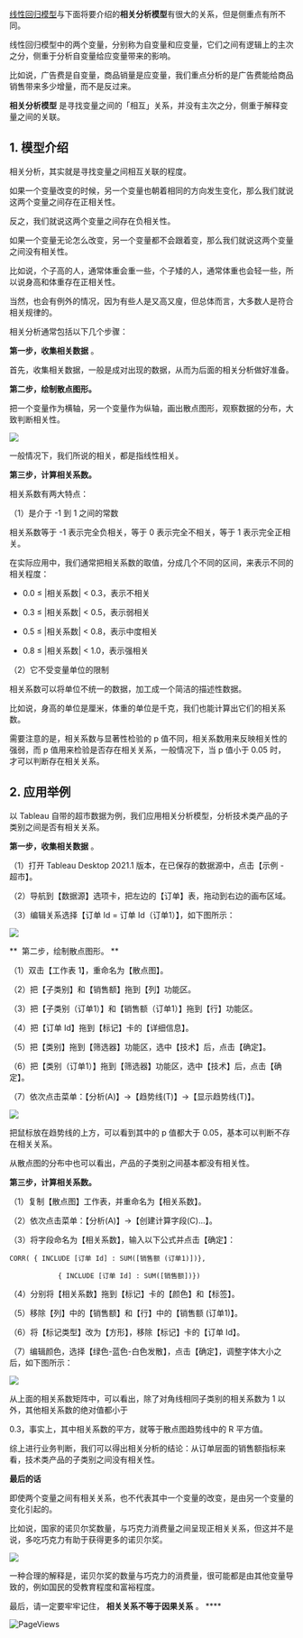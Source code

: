 [线性回归模型](https://mp.weixin.qq.com/s?__biz=MzA4ODE2OTIxMw==&mid=2653477762&idx=1&sn=bfc400a41d0f344016de3529de612fef&scene=21#wechat_redirect)与下面将要介绍的**相关分析模型**有很大的关系，但是侧重点有所不同。

线性回归模型中的两个变量，分别称为自变量和应变量，它们之间有逻辑上的主次之分，侧重于分析自变量给应变量带来的影响。

比如说，广告费是自变量，商品销量是应变量，我们重点分析的是广告费能给商品销售带来多少增量，而不是反过来。

**相关分析模型** 是寻找变量之间的「相互」关系，并没有主次之分，侧重于解释变量之间的关联。

## **1. 模型介绍**

相关分析，其实就是寻找变量之间相互关联的程度。

如果一个变量改变的时候，另一个变量也朝着相同的方向发生变化，那么我们就说这两个变量之间存在正相关性。

反之，我们就说这两个变量之间存在负相关性。

如果一个变量无论怎么改变，另一个变量都不会跟着变，那么我们就说这两个变量之间没有相关性。

比如说，个子高的人，通常体重会重一些，个子矮的人，通常体重也会轻一些，所以说身高和体重存在正相关性。

当然，也会有例外的情况，因为有些人是又高又廋，但总体而言，大多数人是符合相关规律的。

相关分析通常包括以下几个步骤：

**第一步，收集相关数据** 。

首先，收集相关数据，一般是成对出现的数据，从而为后面的相关分析做好准备。

**第二步，绘制散点图形。**

把一个变量作为横轴，另一个变量作为纵轴，画出散点图形，观察数据的分布，大致判断相关性。

![](https://mmbiz.qpic.cn/mmbiz_jpg/giaycic3UNwo3ET7Ef1QqvYiaF9T08APF8yYL5baRxdBtZj9Y3w4NxH2Qy9kUXtqwz1vd2cOu6LAs6S1x8xYjCVmA/640?wx_fmt=jpeg) 

一般情况下，我们所说的相关，都是指线性相关。

**第三步，计算相关系数。**

相关系数有两大特点：

（1）是介于 -1 到 1 之间的常数

相关系数等于 -1 表示完全负相关，等于 0 表示完全不相关，等于 1 表示完全正相关。

在实际应用中，我们通常把相关系数的取值，分成几个不同的区间，来表示不同的相关程度：

  * 0.0 ≤ |相关系数| < 0.3，表示不相关 

  * 0.3 ≤ |相关系数| < 0.5，表示弱相关 

  * 0.5 ≤ |相关系数| < 0.8，表示中度相关 

  * 0.8 ≤ |相关系数| < 1.0，表示强相关 

（2）它不受变量单位的限制

相关系数可以将单位不统一的数据，加工成一个简洁的描述性数据。

比如说，身高的单位是厘米，体重的单位是千克，我们也能计算出它们的相关系数。

需要注意的是，相关系数与显著性检验的 p 值不同，相关系数用来反映相关性的强弱，而 p 值用来检验是否存在相关关系，一般情况下，当 p 值小于 0.05 时，才可以判断存在相关关系。

## **2. 应用举例**

以 Tableau 自带的超市数据为例，我们应用相关分析模型，分析技术类产品的子类别之间是否有相关关系。

**第一步，收集相关数据** 。

（1）打开 Tableau Desktop 2021.1 版本，在已保存的数据源中，点击【示例 - 超市】。

（2）导航到【数据源】选项卡，把左边的【订单】表，拖动到右边的画布区域。

（3）编辑关系选择【订单 Id = 订单 Id（订单1）】，如下图所示：

![](https://mmbiz.qpic.cn/mmbiz_jpg/giaycic3UNwo3ET7Ef1QqvYiaF9T08APF8yCTPg1tPeLbp04Y0IXlmIWh8KquvNBVR0U3w2knGK3aLDGOO9k0C37w/640?wx_fmt=jpeg)  

** ‍‍‍‍‍‍‍‍‍  第二步，绘制散点图形。 **

（1）双击【工作表 1】，重命名为【散点图】。

（2）把【子类别】和【销售额】拖到【列】功能区。

（3）把【子类别（订单1）】和【销售额（订单1）】拖到【行】功能区。

（4）把【订单 Id】拖到【标记】卡的【详细信息】。

（5）把【类别】拖到【筛选器】功能区，选中【技术】后，点击【确定】。

（6）把【类别（订单1）】拖到【筛选器】功能区，选中【技术】后，点击【确定】。

（7）依次点击菜单：【分析(A)】→【趋势线(T)】→【显示趋势线(T)】。

![](https://mmbiz.qpic.cn/mmbiz_jpg/giaycic3UNwo3ET7Ef1QqvYiaF9T08APF8y4lKTV7USfYT0wZJS9LNTGYbKEc6xXE4OQdoFqceVFbKnI4yibldgBjg/640?wx_fmt=jpeg) 

把鼠标放在趋势线的上方，可以看到其中的 p 值都大于 0.05，基本可以判断不存在相关关系。

从散点图的分布中也可以看出，产品的子类别之间基本都没有相关性。

**第三步，计算相关系数。**

（1）复制【散点图】工作表，并重命名为【相关系数】。

（2）依次点击菜单：【分析(A)】→【创建计算字段(C)...】。

（3）将字段命名为【相关系数】，输入以下公式并点击【确定】：

    

    

    CORR( { INCLUDE [订单 Id] : SUM([销售额 (订单1)])},   

                { INCLUDE [订单 Id] : SUM([销售额])})  

    

（4）分别将【相关系数】拖到【标记】卡的【颜色】和【标签】。

（5）移除【列】中的【销售额】和【行】中的【销售额 (订单1)】。

（6）将【标记类型】改为【方形】，移除【标记】卡的【订单 Id】。

（7）编辑颜色，选择【绿色-蓝色-白色发散】，点击【确定】，调整字体大小之后，如下图所示：

![](https://mmbiz.qpic.cn/mmbiz_jpg/giaycic3UNwo3ET7Ef1QqvYiaF9T08APF8yMHjUvC4kKYNU3dRiaZZGJKYsGCVYqiaq7qCnDDoeAoibzIDqbvTWVIc8g/640?wx_fmt=jpeg) 

从上面的相关系数矩阵中，可以看出，除了对角线相同子类别的相关系数为 1 以外，其他相关系数的绝对值都小于

0.3，事实上，其中相关系数的平方，就等于散点图趋势线中的 R 平方值。

综上进行业务判断，我们可以得出相关分析的结论：从订单层面的销售额指标来看，技术类产品的子类别之间没有相关性。

**最后的话**

即使两个变量之间有相关关系，也不代表其中一个变量的改变，是由另一个变量的变化引起的。

比如说，国家的诺贝尔奖数量，与巧克力消费量之间呈现正相关关系，但这并不是说，多吃巧克力有助于获得更多的诺贝尔奖。

![](https://mmbiz.qpic.cn/mmbiz_jpg/giaycic3UNwo3ET7Ef1QqvYiaF9T08APF8yHFHCbUpkqibA34ra2Via2YbEeuFzhhVvbeOxibxCibC4nmnMlV0wkQVqBQ/640?wx_fmt=jpeg) 

一种合理的解释是，诺贝尔奖的数量与巧克力的消费量，很可能都是由其他变量导致的，例如国民的受教育程度和富裕程度。

最后，请一定要牢牢记住， **相关关系不等于因果关系** 。  ****

![PageViews](https://visitor-badge.laobi.icu/badge?page_id=sjhfx.linji&left_text=PageViews&right_color=%2300589F)